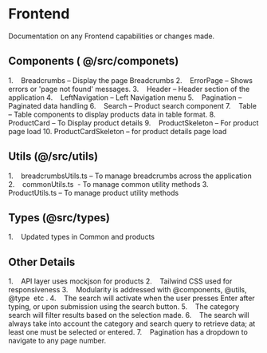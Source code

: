 # Frontend

Documentation on any Frontend capabilities or changes made.

## Components ( @/src/componets)

1.    Breadcrumbs – Display the page Breadcrumbs
2.    ErrorPage – Shows errors or 'page not found' messages.
3.    Header – Header section of the application
4.    LeftNavigation – Left Navigation menu
5.    Pagination – Paginated data handling
6.    Search – Product search component
7.    Table – Table components to display products data in table format.
8.    ProductCard – To Display product details
9.    ProductSkeleton – For product page load 10. ProductCardSkeleton – for product details page load

## Utils (@/src/utils)

1.    breadcrumbsUtils.ts – To manage breadcrumbs across the application
2.    commonUtils.ts  - To manage common utility methods
3.    ProductUtils.ts – To manage product utility methods

## Types (@src/types)

1.    Updated types in Common and products

## Other Details

1.    API layer uses mockjson for products
2.    Tailwind CSS used for responsiveness
3.    Modularity is addressed with @components, @utils, @type  etc .
4.    The search will activate when the user presses Enter after typing, or upon submission using the search button.
5.    The category search will filter results based on the selection made.
6.    The search will always take into account the category and search query to retrieve data; at least one must be selected or entered.
7.    Pagination has a dropdown to navigate to any page number.
